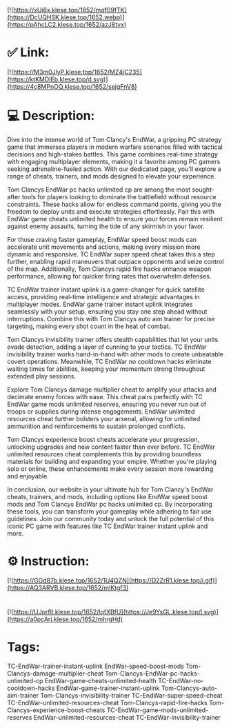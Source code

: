 [![https://xUi6x.klese.top/1652/mqf09fTK](https://DcUQHSK.klese.top/1652.webp)](https://pAhcLC2.klese.top/1652/azJ8tvx)
# ✅ Link:
[![https://M3m0JlyP.klese.top/1652/MZ4jC235](https://ktKMDIEb.klese.top/d.svg)](https://4c8MPnOQ.klese.top/1652/sejgFnV8)
# 💻 Description:
Dive into the intense world of Tom Clancy's EndWar, a gripping PC strategy game that immerses players in modern warfare scenarios filled with tactical decisions and high-stakes battles. This game combines real-time strategy with engaging multiplayer elements, making it a favorite among PC gamers seeking adrenaline-fueled action. With our dedicated page, you'll explore a range of cheats, trainers, and mods designed to elevate your experience.



Tom Clancys EndWar pc hacks unlimited cp are among the most sought-after tools for players looking to dominate the battlefield without resource constraints. These hacks allow for endless command points, giving you the freedom to deploy units and execute strategies effortlessly. Pair this with EndWar game cheats unlimited health to ensure your forces remain resilient against enemy assaults, turning the tide of any skirmish in your favor.



For those craving faster gameplay, EndWar speed boost mods can accelerate unit movements and actions, making every mission more dynamic and responsive. TC EndWar super speed cheat takes this a step further, enabling rapid maneuvers that outpace opponents and seize control of the map. Additionally, Tom Clancys rapid fire hacks enhance weapon performance, allowing for quicker firing rates that overwhelm defenses.



TC EndWar trainer instant uplink is a game-changer for quick satellite access, providing real-time intelligence and strategic advantages in multiplayer modes. EndWar game trainer instant uplink integrates seamlessly with your setup, ensuring you stay one step ahead without interruptions. Combine this with Tom Clancys auto aim trainer for precise targeting, making every shot count in the heat of combat.



Tom Clancys invisibility trainer offers stealth capabilities that let your units evade detection, adding a layer of cunning to your tactics. TC EndWar invisibility trainer works hand-in-hand with other mods to create unbeatable covert operations. Meanwhile, TC EndWar no cooldown hacks eliminate waiting times for abilities, keeping your momentum strong throughout extended play sessions.



Explore Tom Clancys damage multiplier cheat to amplify your attacks and decimate enemy forces with ease. This cheat pairs perfectly with TC EndWar game mods unlimited reserves, ensuring you never run out of troops or supplies during intense engagements. EndWar unlimited resources cheat further bolsters your arsenal, allowing for unlimited ammunition and reinforcements to sustain prolonged conflicts.



Tom Clancys experience boost cheats accelerate your progression, unlocking upgrades and new content faster than ever before. TC EndWar unlimited resources cheat complements this by providing boundless materials for building and expanding your empire. Whether you're playing solo or online, these enhancements make every session more rewarding and enjoyable.



In conclusion, our website is your ultimate hub for Tom Clancy's EndWar cheats, trainers, and mods, including options like EndWar speed boost mods and Tom Clancys EndWar pc hacks unlimited cp. By incorporating these tools, you can transform your gameplay while adhering to fair use guidelines. Join our community today and unlock the full potential of this iconic PC game with features like TC EndWar trainer instant uplink and more.

# ⚙️ Instruction:
[![https://GGd87b.klese.top/1652/1U4QZN](https://D2ZrR1.klese.top/i.gif)](https://AQ3ARVB.klese.top/1652/mIKtgf3)
#
[![https://UJprfII.klese.top/1652/lqfXBfU](https://Je9YsGL.klese.top/l.svg)](https://a0pcArj.klese.top/1652/mhrgHd)
# Tags:
TC-EndWar-trainer-instant-uplink EndWar-speed-boost-mods Tom-Clancys-damage-multiplier-cheat Tom-Clancys-EndWar-pc-hacks-unlimited-cp EndWar-game-cheats-unlimited-health TC-EndWar-no-cooldown-hacks EndWar-game-trainer-instant-uplink Tom-Clancys-auto-aim-trainer Tom-Clancys-invisibility-trainer TC-EndWar-super-speed-cheat TC-EndWar-unlimited-resources-cheat Tom-Clancys-rapid-fire-hacks Tom-Clancys-experience-boost-cheats TC-EndWar-game-mods-unlimited-reserves EndWar-unlimited-resources-cheat TC-EndWar-invisibility-trainer






